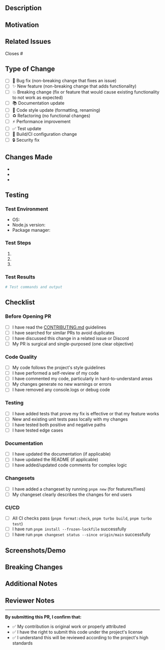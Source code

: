 ## Description
<!-- Provide a clear and concise description of your changes -->



## Motivation
<!-- Why is this change needed? What problem does it solve? -->



## Related Issues
<!-- Link to related issues using #issue_number -->

Closes #

## Type of Change
<!-- Mark the relevant option with an 'x' -->

- [ ] 🐛 Bug fix (non-breaking change that fixes an issue)
- [ ] ✨ New feature (non-breaking change that adds functionality)
- [ ] 💥 Breaking change (fix or feature that would cause existing functionality to not work as expected)
- [ ] 📚 Documentation update
- [ ] 🎨 Code style update (formatting, renaming)
- [ ] ♻️ Refactoring (no functional changes)
- [ ] ⚡ Performance improvement
- [ ] ✅ Test update
- [ ] 🔧 Build/CI configuration change
- [ ] 🔒 Security fix

## Changes Made
<!-- List the specific changes made in this PR -->

- 
- 
- 

## Testing
<!-- Describe the tests you ran and how to reproduce them -->

### Test Environment
- OS: 
- Node.js version: 
- Package manager: 

### Test Steps
1. 
2. 
3. 

### Test Results
<!-- Paste relevant test output or screenshots -->

```bash
# Test commands and output

```

## Checklist
<!-- Mark completed items with an 'x' -->

### Before Opening PR
- [ ] I have read the [CONTRIBUTING.md](../CONTRIBUTING.md) guidelines
- [ ] I have searched for similar PRs to avoid duplicates
- [ ] I have discussed this change in a related issue or Discord
- [ ] My PR is surgical and single-purposed (one clear objective)

### Code Quality
- [ ] My code follows the project's style guidelines
- [ ] I have performed a self-review of my code
- [ ] I have commented my code, particularly in hard-to-understand areas
- [ ] My changes generate no new warnings or errors
- [ ] I have removed any console.logs or debug code

### Testing
- [ ] I have added tests that prove my fix is effective or that my feature works
- [ ] New and existing unit tests pass locally with my changes
- [ ] I have tested both positive and negative paths
- [ ] I have tested edge cases

### Documentation
- [ ] I have updated the documentation (if applicable)
- [ ] I have updated the README (if applicable)
- [ ] I have added/updated code comments for complex logic

### Changesets
- [ ] I have added a changeset by running `pnpm new` (for features/fixes)
- [ ] My changeset clearly describes the changes for end users

### CI/CD
- [ ] All CI checks pass (`pnpm format:check`, `pnpm turbo build`, `pnpm turbo test`)
- [ ] I have run `pnpm install --frozen-lockfile` successfully
- [ ] I have run `pnpm changeset status --since origin/main` successfully

## Screenshots/Demo
<!-- If applicable, add screenshots or a demo video showing your changes -->



## Breaking Changes
<!-- If this is a breaking change, describe the impact and migration path -->



## Additional Notes
<!-- Any additional information that reviewers should know -->



## Reviewer Notes
<!-- Specific areas you'd like reviewers to focus on -->



---

**By submitting this PR, I confirm that:**
- ✅ My contribution is original work or properly attributed
- ✅ I have the right to submit this code under the project's license
- ✅ I understand this will be reviewed according to the project's high standards
